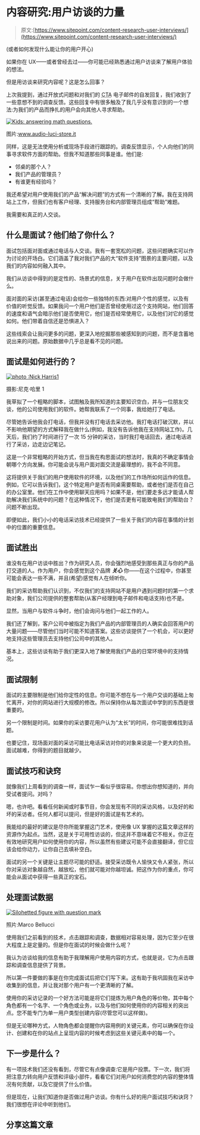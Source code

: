 # 内容研究:用户访谈的力量

> 原文:[https://www.sitepoint.com/content-research-user-interviews/](https://www.sitepoint.com/content-research-user-interviews/)

(或者如何发现什么能让你的用户开心)

如果你在 UX——或者曾经去过——你可能已经熟悉通过用户访谈来了解用户体验的想法。

但是用访谈来研究内容呢？这是怎么回事？

上次我提到，通过开放式问题和对我们的 <acronym title="Call to action">CTA</acronym> 电子邮件的自发回复，我们收到了一些意想不到的调查反馈。这些回复中有很多触及了我几乎没有意识到的一个想法:为我们的产品而挣扎的用户会向其他人寻求帮助。

[![Kids: answering math questions.](../Images/85ec3467c41219afbf9b87c46776e1c5.png)](https://www.flickr.com/photos/audiolucistore/7359286694/)

图片:www.audio-luci-store.it

同样，这是无法使用分析或现场手段进行跟踪的。调查反馈显示，个人向他们的同事寻求软件方面的帮助。但我不知道那些同事是谁。他们是:

*   邻桌的那个人？
*   我们产品的管理员？
*   有谁更有经验吗？

我还希望对用户使用我们的产品“解决问题”的方式有一个清晰的了解。我在支持网站上工作，但我们也有客户经理、支持服务台和内部管理员组成“帮助”难题。

我需要和真正的人交谈。

## 什么是面试？他们给了你什么？

面试包括面对面或通过电话与人交谈。我有一套宽松的问题，这些问题确实可以作为讨论的开场白。它们涵盖了我对我们产品的大“软件支持”图景的主要问题，以及我们的内容如何融入其中。

我们从访谈中得到的是定性的、场景式的信息，关于用户在软件出现问题时会做什么。

面对面的采访(甚至通过电话)会给你一些独特的东西:对用户个性的感觉，以及有价值的听觉反馈。如果我问一个用户他们是否曾经使用过这个支持网站，他们回答的速度和语气会暗示他们是否使用它，他们是否经常使用它，以及他们对它的感觉如何。他们带着自信还是恐惧进入？

这些线索会让我问更多的问题，更深入地挖掘那些被感知到的问题，而不是含蓄地说出来的问题。原始数据中几乎总是看不见的问题。

## 面试是如何进行的？

[![photo :Nick Harris1 ](../Images/c675383c4c0062e4ac37feb02c7dc729.png)](https://www.flickr.com/photos/nickharris1/5956333494/)

摄影:尼克·哈里 1

我草拟了一个粗略的脚本，试图触及我所知道的主要知识空白，并与一位朋友交谈，他的公司使用我们的软件。她帮我联系了一个同事，我给她打了电话。

尽管她告诉他我会打电话，但我并没有打电话去采访他。我打电话打破沉默，并以不影响他期望的方式解释我在做什么(例如，我没有告诉他我在支持网站工作)。几天后，我们约了时间进行了一次 15 分钟的采访，当时我打电话回去，通过电话进行了采访，边走边记笔记。

这是一个非常粗略的开始方式，但当我在构思面试的想法时，我真的不确定事情会朝哪个方向发展。你可能会说与用户面对面交流是最理想的，我不会不同意。

这将提供关于我们的用户使用软件的环境，以及他们的工作场所如何运作的信息。例如，它可以告诉我们，这个特定用户是否有同桌需要帮助，或者他们是否在自己的办公室里。他们在工作中使用聊天应用吗？如果不是，他们要走多远才能请人帮助解决我们系统中的问题？在这种情况下，他们是否更有可能致电我们的帮助台？问题不断出现。

即便如此，我们小小的电话采访技术已经提供了一些关于我们的内容在事情的计划中的位置的重要信息。

## 面试胜出

谁没有在用户访谈中胜出？作为研究人员，你会强烈地感受到那些真正与你的产品打交道的人。作为用户，你会感觉到这个品牌 ***关心*** 你——在这个过程中，你甚至可能会表达一些不满，并且(希望)感觉有人在倾听你。

我们的采访帮助我们认识到，不仅我们的支持网站不是用户遇到问题时的第一个求助对象，我们公司提供的整套帮助(从客户经理到电子邮件和电话支持)也不是。

显然，当用户与软件斗争时，他们会询问与他们一起工作的人。

我们还了解到，客户公司中被指定为我们产品的内部管理员的人确实会回答用户的大量问题——尽管他们当时可能不知道答案。这些访谈提供了一个机会，可以更好地支持这些管理员去支持他们公司中的其他人。

基本上，这些访谈有助于我们更深入地了解使用我们产品的日常环境中的支持情况。

## 面试限制

面试的主要限制是他们给你定性的信息。你可能不想在与一个用户交谈的基础上匆忙离开，对你的网站进行大规模的修改。所以保持你从每次面试中学到的东西是很重要的。

另一个限制是时间。如果你的采访要花用户认为“太长”的时间，你可能很难找到话题。

也要记住，现场面对面的采访可能比电话采访对你的对象来说是一个更大的负担。面试越难，你得到的题目就越少。

## 面试技巧和诀窍

就像我们上周看到的调查一样，面试乍一看似乎很容易。你想出你想知道的，并向受试者提问。对吗？

嗯，也许吧。看看任何新闻或时事节目，你会发现有不同的采访风格，以及好的和坏的采访者。任何人都可以提问，但是好的面试是有艺术的。

我能给的最好的建议是尽你所能掌握这门艺术，使用像 UX 掌握的这篇文章这样的资源作为起点。当然，这是关于可用性访谈的，但这并不意味着它不相关。你正在有效地研究用户如何使用你的内容，所以虽然有些建议可能不会直接翻译，但它应该会给你动力，让你自己去填补空白。

面试的另一个关键是让主题尽可能的舒适。接受采访既令人愉快又令人紧张，所以你对采访对象越自然，越放松，他们就可能对你越坦诚。把这作为你的重点，你可能会从面试中获得一些真正的宝石。

## 处理面试数据

[![Silohetted figure with question mark](../Images/c7cdba883fb17aca837d59e134b0b341.png)](https://www.flickr.com/photos/marcobellucci/3534516458/)

照片:Marco Bellucci

使用我们之前看到的技术，点击跟踪和调查，数据相对容易处理，因为它至少在很大程度上是定量的。但是你在面试的时候会做什么呢？

我认为访谈给我的信息有助于我理解用户使用内容的方式，也就是说，它为点击跟踪和调查信息提供了背景。

所以第一件要做的事是在你完成面试后把它们写下来。这有助于我巩固我在采访中收集到的信息，并让我对那个用户有一个更清晰的了解。

使用你的采访记录的一个好方法可能是将它们提炼为用户角色的等价物，其中每个角色都有一个名字、一个角色或业务，以及与他们如何使用你的内容相关的突出点。您不能专门为单一用户类型创建内容(尽管您可以这样做)。

但是无论哪种方式，人物角色都会提醒你内容用例的关键元素，你可以确保在你设计、创建和在你的站点上呈现内容的时候考虑到这些关键元素中的每一个。

## 下一步是什么？

有一项技术我们还没有看到，尽管它有点像调查:它是用户投票。下一次，我们将把注意力转向用户反馈和评级小部件，看看它们对用户如何消费您的内容的整体情况有何贡献，以及它提供了什么价值。

但是现在，让我们知道你是否做过用户访谈。你有什么好的用户面试技巧和诀窍？我们很想在评论中听到他们。

## 分享这篇文章